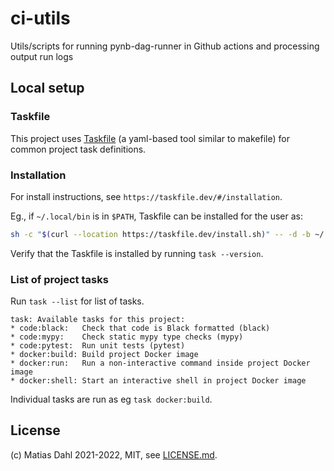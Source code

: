 # ci-utils
Utils/scripts for running pynb-dag-runner in Github actions and processing output run logs


## Local setup

### Taskfile
This project uses [Taskfile](https://taskfile.dev/) (a yaml-based tool similar to makefile)
for common project task definitions.

### Installation
For install instructions, see `https://taskfile.dev/#/installation`.

Eg., if `~/.local/bin` is in `$PATH`, Taskfile can be installed for the user as:
```bash
sh -c "$(curl --location https://taskfile.dev/install.sh)" -- -d -b ~/.local/bin
```

Verify that the Taskfile is installed by running `task --version`.

### List of project tasks
Run `task --list` for list of tasks.

```
task: Available tasks for this project:
* code:black: 	Check that code is Black formatted (black)
* code:mypy: 	Check static mypy type checks (mypy)
* code:pytest: 	Run unit tests (pytest)
* docker:build: Build project Docker image
* docker:run: 	Run a non-interactive command inside project Docker image
* docker:shell: Start an interactive shell in project Docker image
```

Individual tasks are run as eg `task docker:build`.
## License

(c) Matias Dahl 2021-2022, MIT, see [LICENSE.md](./LICENSE.md).
